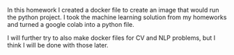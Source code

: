 In this homework I created a docker file to create an image that would run the python project. 
I took the machine learning solution from my homeworks and turned a google colab into a python file.

I will further try to also make docker files for CV and NLP problems, but I think I will be done with those later.